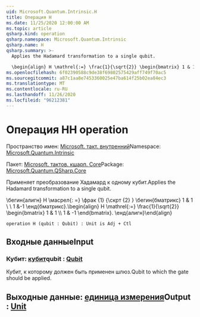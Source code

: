 ```yaml
---
uid: Microsoft.Quantum.Intrinsic.H
title: Операция H
ms.date: 11/25/2020 12:00:00 AM
ms.topic: article
qsharp.kind: operation
qsharp.namespace: Microsoft.Quantum.Intrinsic
qsharp.name: H
qsharp.summary: >-
  Applies the Hadamard transformation to a single qubit.

  \begin{align} H \mathrel{:=} \frac{1}{\sqrt{2}} \begin{bmatrix} 1 & 1 \\\\ 1 & -1 \end{bmatrix}. \end{align}
ms.openlocfilehash: 6f02390588c9de38f69802575429aff749f70ac5
ms.sourcegitcommit: a87c1aa8e7453360025e47ba614f25b02ea84ec3
ms.translationtype: MT
ms.contentlocale: ru-RU
ms.lasthandoff: 11/26/2020
ms.locfileid: "96212381"
---
```

# <a name="h-operation"></a><span data-ttu-id="a9dea-102">Операция H</span><span class="sxs-lookup"><span data-stu-id="a9dea-102">H operation</span></span>

<span data-ttu-id="a9dea-103">Пространство имен: [Microsoft. такт. внутренний](xref:Microsoft.Quantum.Intrinsic)</span><span class="sxs-lookup"><span data-stu-id="a9dea-103">Namespace: [Microsoft.Quantum.Intrinsic](xref:Microsoft.Quantum.Intrinsic)</span></span>

<span data-ttu-id="a9dea-104">Пакет: [Microsoft. тактов. кшарп. Core](https://nuget.org/packages/Microsoft.Quantum.QSharp.Core)</span><span class="sxs-lookup"><span data-stu-id="a9dea-104">Package: [Microsoft.Quantum.QSharp.Core](https://nuget.org/packages/Microsoft.Quantum.QSharp.Core)</span></span>


<span data-ttu-id="a9dea-105">Применяет преобразование Хадамард к одному кубит.</span><span class="sxs-lookup"><span data-stu-id="a9dea-105">Applies the Hadamard transformation to a single qubit.</span></span>

<span data-ttu-id="a9dea-106">\бегин{алигн} H \масрел{: =} \фрак {1} {\скрт {2} } \бегин{бматрикс} 1 & 1 \\ \\ 1 &-1 \енд{бматрикс}.</span><span class="sxs-lookup"><span data-stu-id="a9dea-106">\begin{align} H \mathrel{:=} \frac{1}{\sqrt{2}} \begin{bmatrix} 1 & 1 \\\\ 1 & -1 \end{bmatrix}.</span></span>
<span data-ttu-id="a9dea-107">\енд{алигн}</span><span class="sxs-lookup"><span data-stu-id="a9dea-107">\end{align}</span></span>

```qsharp
operation H (qubit : Qubit) : Unit is Adj + Ctl
```


## <a name="input"></a><span data-ttu-id="a9dea-108">Входные данные</span><span class="sxs-lookup"><span data-stu-id="a9dea-108">Input</span></span>

### <a name="qubit--qubit"></a><span data-ttu-id="a9dea-109">Кубит: [кубит](xref:microsoft.quantum.lang-ref.qubit)</span><span class="sxs-lookup"><span data-stu-id="a9dea-109">qubit : [Qubit](xref:microsoft.quantum.lang-ref.qubit)</span></span>

<span data-ttu-id="a9dea-110">Кубит, к которому должен быть применен шлюз.</span><span class="sxs-lookup"><span data-stu-id="a9dea-110">Qubit to which the gate should be applied.</span></span>



## <a name="output--unit"></a><span data-ttu-id="a9dea-111">Выходные данные: [единица измерения](xref:microsoft.quantum.lang-ref.unit)</span><span class="sxs-lookup"><span data-stu-id="a9dea-111">Output : [Unit](xref:microsoft.quantum.lang-ref.unit)</span></span>

